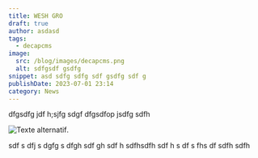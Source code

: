 ```yaml
---
title: WESH GRO
draft: true
author: asdasd
tags:
  - decapcms
image:
  src: /blog/images/decapcms.png
  alt: sdfgsdf gsdfg
snippet: asd sdfg sdfg sdf gsdfg sdf g
publishDate: 2023-07-01 23:14
category: News
---
```

dfgsdfg jdf h;sjfg sdgf
dfgsdfop jsdfg sdfh


![Texte alternatif](/blog/images/decapcms.png "Titre de l'image").

sdf
s dfj s
dgfg s
dfgh
 sdf
gh sdf
h 
sdfhsdfh
sdf
h s
df 
s fhs df sdfh sdfh
